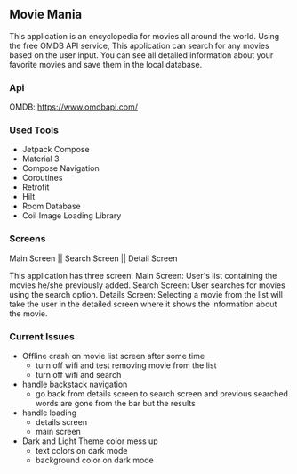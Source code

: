## Movie Mania
This application is an encyclopedia for movies all around the world.
Using the free OMDB API service, This application can search for any movies based on the user input.
You can see all detailed information about your favorite movies and save them in the local database.

### Api
OMDB: https://www.omdbapi.com/

### Used Tools
- Jetpack Compose
- Material 3
- Compose Navigation
- Coroutines
- Retrofit
- Hilt
- Room Database
- Coil Image Loading Library

### Screens
Main Screen  ||  Search Screen  ||  Detail Screen

This application has three screen.
Main Screen: User's list containing the movies he/she previously added.
Search Screen: User searches for movies using the search option.
Details Screen: Selecting a movie from the list will take the user in the detailed screen where it shows the information about the movie.

### Current Issues
- Offline crash on movie list screen after some time
  - turn off wifi and test removing movie from the list
  - turn off wifi and search
- handle backstack navigation
  - go back from details screen to search screen and previous searched words are gone from the bar but the results
- handle loading 
  - details screen
  - main screen
- Dark and Light Theme color mess up
  - text colors on dark mode
  - background color on dark mode
